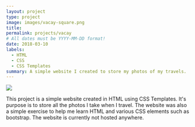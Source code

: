 ```yaml
---
layout: project
type: project
image: images/vacay-square.png
title: 
permalink: projects/vacay
# All dates must be YYYY-MM-DD format!
date: 2018-03-10
labels:
  - HTML
  - CSS
  - CSS Templates
summary: A simple website I created to store my photos of my travels.
---
```


<img class="ui medium right floated rounded image" src="../images/vacay-home-page.png">

This project is a simple website created in HTML using CSS Templates. It's purpose is to store all the photos I take when I travel. The website was also a simple exercise to help me learn HTML and various CSS elements such as bootstrap. The website is currently not hosted anywhere.
 
